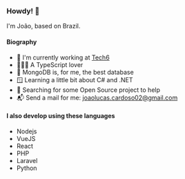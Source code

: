 ### Howdy! 👋

I'm João, based on Brazil.

#### Biography

- 🏢 I'm currently working at [Tech6](https://tech6group.com/) 
- 👨🏻‍🔬 A TypeScript lover
- 🌱 MongoDB is, for me, the best database
- 🪟 Learning a little bit about C# and .NET
- 📖 Searching for some Open Source project to help
- 📬 Send a mail for me: joaolucas.cardoso02@gmail.com


#### I also develop using these languages

- Nodejs
- VueJS
- React
- PHP
- Laravel
- Python
